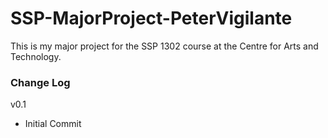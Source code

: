 # SSP-MajorProject-PeterVigilante
 
This is my major project for the SSP 1302 course at the Centre for Arts and Technology.

### Change Log
v0.1
- Initial Commit